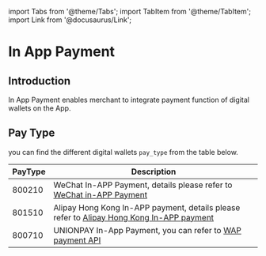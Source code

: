 import Tabs from '@theme/Tabs';
import TabItem from '@theme/TabItem';
import Link from '@docusaurus/Link';

# In App Payment

## Introduction

In App Payment enables merchant to integrate payment function of digital wallets on the App.

## Pay Type

you can find the different digital wallets `pay_type` from the table below.

PayType | Description
--------- | -------
800210 | WeChat In-APP Payment, details please refer to [WeChat in-APP Payment](/docs/online-shop/wechat/wechat-in-app-payments)
801510  | Alipay Hong Kong In-APP payment, details please refer to [Alipay Hong Kong In-APP payment](/docs/online-shop/alipay/alipay-in-app-payments)
800710 | UNIONPAY In-App Payment, you can refer to [WAP payment API](/docs/online-shop/wap-payment)
